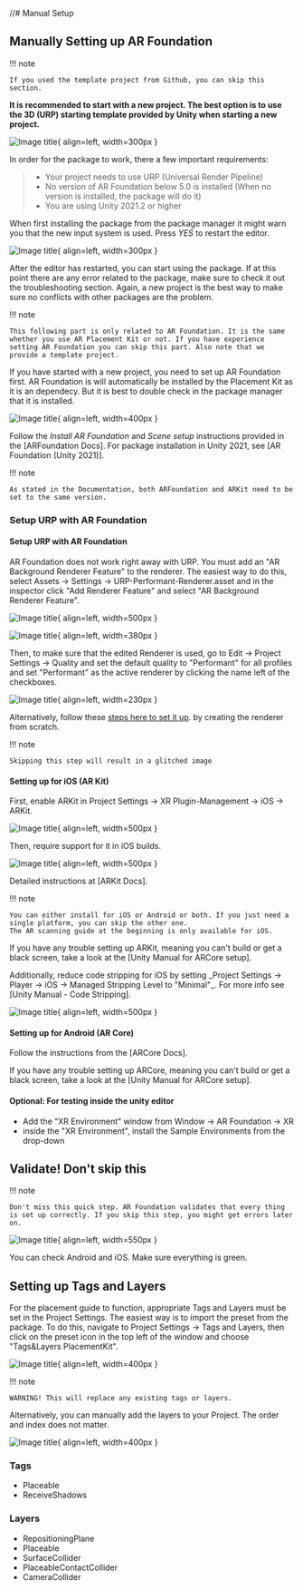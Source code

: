 //# Manual Setup

## Manually Setting up AR Foundation

!!! note

    If you used the template project from Github, you can skip this section.

**It is recommended to start with a new project. The best option is to use the 3D (URP) starting template provided by Unity when starting a new project.**

![Image title](images/3DCore.png){ align=left, width=300px }

In order for the package to work, there a few important requirements:

> - Your project needs to use URP (Universal Render Pipeline)
> - No version of AR Foundation below 5.0 is installed (When no version is installed, the package will do it)
> - You are using Unity 2021.2 or higher

When first installing the package from the package manager it might warn you that the new input system is used. Press *YES* to restart the editor.

![Image title](images/NewInputSystemPrompt.png){ align=left, width=300px }

After the editor has restarted, you can start using the package. If at this point there are any error related to the package, make sure to check it out the troubleshooting section. Again, a new project is the best way to make sure no conflicts with other packages are the problem.

!!! note

    This following part is only related to AR Foundation. It is the same whether you use AR Placement Kit or not. If you have experience setting AR Foundation you can skip this part. Also note that we provide a template project.

If you have started with a new project, you need to set up AR Foundation first. AR Foundation is will automatically be installed by the Placement Kit as it is an dependecy.
But it is best to double check in the package manager that it is installed.

![Image title](images/ARFoundationPackage.png){ align=left, width=400px }

Follow the *Install AR Foundation* and *Scene setup* instructions provided in the [ARFoundation Docs].
For package installation in Unity 2021, see [AR Foundation (Unity 2021)].

!!! note

    As stated in the Documentation, both ARFoundation and ARKit need to be set to the same version.

### Setup URP with AR Foundation

#### Setup URP with AR Foundation

AR Foundation does not work right away with URP.
You must add an "AR Background Renderer Feature" to the renderer.
The easiest way to do this, select Assets -> Settings -> URP-Performant-Renderer.asset and in the inspector click "Add Renderer Feature" and select "AR Background Renderer Feature".

![Image title](images/RendererFile.png){ align=left, width=500px }

![Image title](images/RendererFeature.png){ align=left, width=380px }

Then, to make sure that the edited Renderer is used, go to Edit -> Project Settings -> Quality and set the default quality to "Performant" for all profiles and set "Performant" as the active renderer by clicking the name left of the checkboxes.

![Image title](images/QualitySettings.png){ align=left, width=230px }

Alternatively, follow these [steps here to set it up](https://docs.unity3d.com/Packages/com.unity.xr.arfoundation@5.0/manual/project-setup/universal-render-pipeline.html). by creating the renderer from scratch.

!!! note

    Skipping this step will result in a glitched image

#### Setting up for iOS (AR Kit)

First, enable ARKit in Project Settings -> XR Plugin-Management -> iOS -> ARKit.

![Image title](images/ARKitXRManagement.png){ align=left, width=500px }

Then, require support for it in iOS builds.

![Image title](images/ARKitSupport.png){ align=left, width=500px }

Detailed instructions at [ARKit Docs].

!!! note

    You can either install for iOS or Android or both. If you just need a single platform, you can skip the other one.
    The AR scanning guide at the beginning is only available for iOS.

If you have any trouble setting up ARKit, meaning you can't build or get a black screen, take a look at the [Unity Manual for ARCore setup].

Additionally, reduce code stripping for iOS by setting \_Project Settings -> Player -> iOS -> Managed Stripping Level to "Minimal"\_. For more info see [Unity Manual - Code Stripping].

![Image title](images/CodeStripping.png){ align=left, width=500px }

#### Setting up for Android (AR Core)

Follow the instructions from the [ARCore Docs].

If you have any trouble setting up ARCore, meaning you can't build or get a black screen, take a look at the [Unity Manual for ARCore setup].

#### Optional: For testing inside the unity editor

- Add the "XR Environment" window from Window -> AR Foundation -> XR
- inside the "XR Environment", install the Sample Environments from the drop-down

## Validate! Don't skip this

!!! note

    Don't miss this quick step. AR Foundation validates that every thing is set up correctly. If you skip this step, you might get errors later on.

![Image title](images/Validation.png){ align=left, width=550px }

You can check Android and iOS. Make sure everything is green.

## Setting up Tags and Layers

For the placement guide to function, appropriate Tags and Layers must be set in the Project Settings. The easiest way is to import the preset from the package.
To do this, navigate to Project Settings -> Tags and Layers, then click on the preset icon in the top left of the window and choose "Tags&Layers PlacementKit".

![Image title](images/Tags&LayersPreset.png){ align=left, width=400px }

!!! note

    WARNING! This will replace any existing tags or layers.

Alternatively, you can manually add the layers to your Project. The order and index does not matter.

![Image title](images/Tags&Layers.png){ align=left, width=400px }

### Tags

- Placeable
- ReceiveShadows

### Layers

- RepositioningPlane
- Placeable
- SurfaceCollider
- PlaceableContactCollider
- CameraCollider
